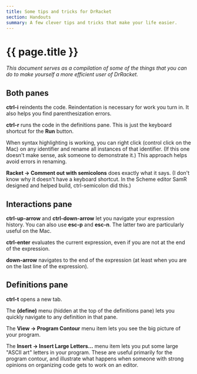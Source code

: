 ```yaml
---
title: Some tips and tricks for DrRacket
section: Handouts
summary: A few clever tips and tricks that make your life easier.
---
```

# {{ page.title }}

_This document serves as a compilation of some of the things that you
can do to make yourself a more efficient user of DrRacket._

## Both panes

**ctrl-i** reindents the code.  Reindentation is necessary for work you
turn in.  It also helps you find parenthesization errors.

**ctrl-r** runs the code in the definitions pane.  This is just the
keyboard shortcut for the **Run** button.

When syntax highlighting is working, you can right click (control click
on the Mac) on any identifier and rename all instances of that identifier.
(If this one doesn't make sense, ask someone to demonstrate it.)  This
approach helps avoid errors in renaming.

**Racket -> Comment out with semicolons** does exactly what it says.
(I don't know why it doesn't have a keyboard shortcut.  In the Scheme
editor SamR designed and helped build, ctrl-semicolon did this.)

## Interactions pane

**ctrl-up-arrow** and **ctrl-down-arrow** let you navigate your expression
history.  You can also use **esc-p** and **esc-n**.  The latter two are
particularly useful on the Mac.

**ctrl-enter** evaluates the current expression, even if you are not at
the end of the expression.

**down-arrow** navigates to the end of the expression (at least when
you are on the last line of the expression).

## Definitions pane

**ctrl-t** opens a new tab.

The **(define)** menu (hidden at the top of the definitions pane) lets
you quickly navigate to any definition in that pane.

The **View -> Program Contour** menu item lets you see the big picture
of your program.

The **Insert -> Insert Large Letters...** menu item lets you put some
large "ASCII art" letters in your program.  These are useful primarily
for the program contour, and illustrate what happens when someone with
strong opinions on organizing code gets to work on an editor.


